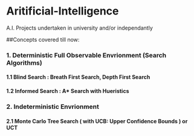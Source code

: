 # Aritificial-Intelligence
A.I. Projects undertaken in university and/or independantly

##Concepts covered till now:
 ### 1. Deterministic Full Observable Envrionment (Search Algorithms)
  #### 1.1 Blind Search : Breath First Search, Depth First Search 
  #### 1.2 Informed Search : A* Search with Hueristics
 ### 2. Indeterministic Envrionment  
  #### 2.1 Monte Carlo Tree Search ( with UCB: Upper Confidence Bounds )  or UCT 
  

